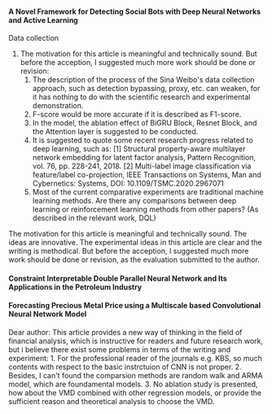 #### A Novel Framework for Detecting Social Bots with Deep Neural Networks and Active Learning

Data collection 

1. The motivation for this article is meaningful and technically sound. But before the acception, I suggested much more work should be done or revision:
   1. The description of the process of the Sina Weibo's data collection approach, such as detection bypassing, proxy, etc. can weaken, for it has nothing to do with the scientific research and experimental demonstration.
   2. F-score would be more accurate if it is described as F1-score.
   3. In the model, the ablation effect of BiGRU Block, Resnet Block, and the Attention layer is suggested to be conducted.
   4. It is suggested to quote some recent research progress related to deep learning, such as:
      [1] Structural property-aware multilayer network embedding for latent factor analysis, Pattern Recognition, vol. 76, pp. 228-241, 2018. 
      [2] Multi-label image classification via feature/label co-projection, IEEE Transactions on Systems, Man and Cybernetics: Systems, DOI: 10.1109/TSMC.2020.2967071
   5. Most of the current comparative experiments are traditional machine learning methods. Are there any comparisons between deep learning or reinforcement learning methods from other papers? (As described in the relevant work, DQL) 




The motivation for this article is meaningful and technically sound. The ideas are innovative. The experimental ideas in this article are clear and the writing is methodical. But before the acception, I suggested much more work should be done or revision, as the evaluation submitted to the author. 





#### Constraint Interpretable Double Parallel Neural Network and Its Applications in the Petroleum Industry





#### Forecasting Precious Metal Price using a Multiscale based Convolutional Neural Network Model

Dear author:
   This article provides a new way of thinking in the field of financial analysis, which is instructive for readers and future research work, but i believe there exist some problems in terms of the writing and experiment:
    1. For the professional reader of the journals e.g. KBS,  so much contents with respect to the basic instrctuion of CNN is not proper. 
        2. Besides, I can't found the comparsion methods are random walk and ARMA model, which are foundamental models. 
        3. No ablation study is presented, how about the VMD combined with other regression models, or provide the sufficient reason and theoretical analysis to choose the VMD. 